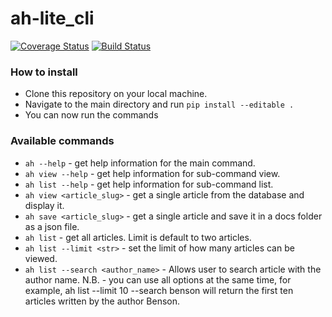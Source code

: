 # ah-lite_cli
[![Coverage Status](https://coveralls.io/repos/github/justMuriithi/ah-lite_cli/badge.svg?branch=develop)](https://coveralls.io/github/justMuriithi/ah-lite_cli?branch=develop)
[![Build Status](https://travis-ci.com/justMuriithi/ah-lite_cli.svg?branch=develop)](https://travis-ci.com/justMuriithi/ah-lite_cli)
### How to install
- Clone this repository on your local machine.
- Navigate to the main directory and run `pip install --editable .`
- You can now run the commands
### Available commands
- `ah --help` - get help information for the main command.
- `ah view --help` - get help information for sub-command view.
- `ah list --help` - get help information for sub-command list.
- `ah view <article_slug>` - get a single article from the database and display it.
- `ah save <article_slug>` - get a single article and save it in a docs folder as a json file.
- `ah list` - get all articles. Limit is default to two articles.
- `ah list --limit <str>` - set the limit of how many articles can be viewed.
- `ah list --search <author_name>` - Allows user to search article with the author name.
N.B. - you can use all options at the same time, for example, ah list --limit 10 --search benson will return the first ten articles written by the author Benson.

